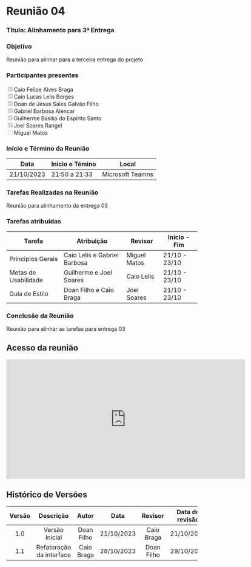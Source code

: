 # **Reunião 04** 
### **Titulo**: Alinhamento para 3ª Entrega

### **Objetivo**
Reunião para alinhar para a terceira entrega do projeto

### **Participantes presentes**
<label><input type="checkbox" checked disabled>Caio Felipe Alves Braga</label><br>
<label><input type="checkbox" checked disabled>Caio Lucas Lelis Borges</label><br>
<label><input type="checkbox" checked disabled>Doan de Jesus Sales Galvão Filho</label><br>
<label><input type="checkbox" checked disabled>Gabriel Barbosa Alencar</label><br>
<label><input type="checkbox" checked disabled>Guilherme Basilio do Espírito Santo</label><br>
<label><input type="checkbox" checked disabled>Joel Soares Rangel</label><br>
<label><input type="checkbox"  disabled>Miguel Matos</label><br>

### **Início e Término da Reunião**

| Data       | Inicio e Témino | Local            |
|------------|-----------------|------------------|
| 21/10/2023 | 21:50 a 21:33   | Microsoft Teamns |

### **Tarefas Realizadas na Reunião**
Reunião para alinhamento da entrega 03   


### **Tarefas atribuidas** 
| Tarefa | Atribuição | Revisor | Início  -  Fim|
|--------|------------|---------|---------------|
|Principios Gerais    |Caio Lelis e Gabriel Barbosa | Miguel Matos |21/10 - 23/10|
|Metas de Usabilidade    | Guilherme e Joel Soares |Caio Lelis | 21/10 - 23/10|
|Guia de Estilo    | Doan Filho e Caio Braga | Joel Soares |21/10 - 23/10|


### **Conclusão da Reunião**
Reunião para alinhar as tarefas para entrega 03 


## **Acesso da reunião**

<iframe width="630" height="315" src="https://www.youtube.com/embed/ijXnNHKzvLg?si=sJvGjYe4YuMhkh3K" title="YouTube video player" frameborder="0" allow="accelerometer; autoplay; clipboard-write; encrypted-media; gyroscope; picture-in-picture; web-share" allowfullscreen></iframe>

## **Histórico de Versões**

| Versão |          Descrição              |     Autor      |      Data      |   Revisor     |    Data de revisão    |  
|:------:|:-------------------------------:|:--------------:|:--------------:|:-------------:|:---------------------:|
|  1.0   | Versão Inicial|   Doan Filho  |   21/10/2023   | Caio Braga  |  21/10/2023  |
| 1.1    | Refatoração da interface  | Caio Braga | 28/10/2023 | Doan Filho  | 29/10/2023 |
